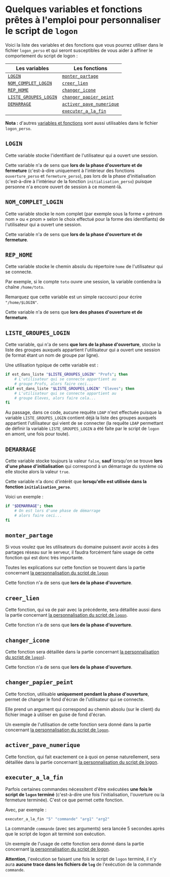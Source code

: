# Quelques variables et fonctions prêtes à l'emploi pour personnaliser le script de `logon`

Voici la liste des variables et des fonctions que vous pourrez utiliser dans le fichier `logon_perso` et qui seront susceptibles de vous aider à affiner le comportement du script de logon :


 **Les variables**                                    | **Les fonctions**
------------------------------------------------------|--------------------------------------------------------
  [`LOGIN`](#login)                                   |  [`monter_partage`](#monter_partage)
  [`NOM_COMPLET_LOGIN`](#nom_complet_login)           |  [`creer_lien`](#creer_lien)
  [`REP_HOME`](#rep_home)                             |  [`changer_icone`](#changer_icone)
  [`LISTE_GROUPES_LOGIN`](#liste_groupes_login)       |  [`changer_papier_peint`](#changer_papier_peint)
  [`DEMARRAGE`](#demarrage)                           |  [`activer_pave_numerique`](#activer_pave_numerique)
                                                      |  [`executer_a_la_fin`](#executer_a_la_fin)

**Nota :** d'autres [variables et fonctions](variables_fonctions.md#des-variables-et-des-fonctions-prêtes-à-lemploi-pour-des-scripts) sont aussi utilisables dans le fichier `logon_perso`.


## `LOGIN`

Cette variable stocke l'identifiant de l'utilisateur qui a ouvert une session.

Cette variable n'a de sens que **lors de la phase d'ouverture et de fermeture** (c'est-à-dire uniquement à l'intérieur des fonctions `ouverture_perso` et `fermeture_perso`), pas lors de la phase d'initialisation (c'est-à-dire à l'intérieur de la fonction `initialisation_perso`) puisque personne n'a encore ouvert de session à ce moment-là.


## `NOM_COMPLET_LOGIN`

Cette variable stocke le nom complet (par exemple sous la forme « prénom nom » ou « pnom » selon le choix effectué pour la forme des identifiants) de l'utilisateur qui a ouvert une session.

Cette variable n'a de sens que **lors de la phase d'ouverture et de fermeture**.


## `REP_HOME`

Cette variable stocke le chemin absolu du répertoire `home` de l'utilisateur qui se connecte.

Par exemple, si le compte `toto` ouvre une session, la variable contiendra la chaîne `/home/toto`.

Remarquez que cette variable est un simple raccourci pour écrire `"/home/$LOGIN"`.

Cette variable n'a de sens que **lors des phases d'ouverture et de fermeture**.


## `LISTE_GROUPES_LOGIN`

Cette variable, qui n'a de sens **que lors de la phase d'ouverture**, stocke la
liste des groupes auxquels appartient l'utilisateur qui a ouvert une session (le
format étant un nom de groupe par ligne).

Une utilisation typique de cette variable est :
```sh
if est_dans_liste "$LISTE_GROUPES_LOGIN" "Profs"; then
    # L'utilisateur qui se connecte appartient au
    # groupe Profs, alors faire ceci...
elif est_dans_liste "$LISTE_GROUPES_LOGIN" "Eleves"; then
    # L'utilisateur qui se connecte appartient au
    # groupe Eleves, alors faire cela...
fi
```

Au passage, dans ce code, aucune requête `LDAP` n'est effectuée puisque la
variable `LISTE_GROUPES_LOGIN` contient déjà la liste des groupes auxquels
appartient l'utilisateur qui vient de se connecter (la requête `LDAP` permettant de définir la variable `LISTE_GROUPES_LOGIN` a été faite par le script de `logon` en amont, une fois pour toute).


## `DEMARRAGE`

Cette variable stocke toujours la valeur `false`, **sauf** lorsqu'on se trouve **lors d'une phase d'initialisation** qui correspond à un démarrage du système où elle stocke alors la valeur `true`.

Cette variable n'a donc d'intérêt que **lorsqu'elle est utilisée dans la fonction `initialisation_perso`**.

Voici un exemple :
```sh
if "$DEMARRAGE"; then
    # On est lors d'une phase de démarrage
    # alors faire ceci...
fi
```


## `monter_partage`

Si vous voulez que les utilisateurs du domaine puissent avoir accès à des
partages réseau sur le serveur, il faudra forcément faire usage de cette fonction
qui est donc très importante.

Toutes les explications sur cette fonction se
trouvent dans la partie concernant [la personnalisation du script de `logon`](logon_perso.md#gestion-du-montage-des-partages-réseau) 

Cette fonction n'a de sens que **lors de la phase d'ouverture**.


## `creer_lien`

Cette fonction, qui va de pair avec la précédente, sera détaillée aussi
dans la partie concernant [la personnalisation du script de `logon`](logon_perso.md#la-fonction-creer_lien).

Cette fonction n'a de sens que **lors de la phase d'ouverture**.


## `changer_icone`

Cette fonction sera détaillée dans la partie concernant [la personnalisation du script de `logon`](logon_perso.md#changer-les-icônes-représentants-les-liens-pour-faire-plus-joli)).

Cette fonction n'a de sens que **lors de la phase d'ouverture**.


## `changer_papier_peint`

Cette fonction, utilisable **uniquement pendant la phase d'ouverture**, permet
de changer le fond d'écran de l'utilisateur qui se connecte.

Elle prend un argument qui correspond au chemin absolu (sur le client) du fichier image à
utiliser en guise de fond d'écran.

Un exemple de l'utilisation de cette fonction
sera donné dans la partie concernant [la personnalisation du script de `logon`](logon_perso.md#changer-le-papier-peint-en-fonction-des-utilisateurs).


## `activer_pave_numerique`

Cette fonction, qui fait exactement ce à quoi on pense naturellement, sera
détaillée dans la partie concernant [la personnalisation du script de logon](logon_perso.md#lactivation-du-pavé-numérique).


## `executer_a_la_fin`

Parfois certaines commandes nécessitent d'être exécutées **une fois le script de `logon` terminé** (c'est-à-dire une fois l'initialisation, l'ouverture ou la fermeture terminée). C'est ce que permet cette fonction.

Avec, par exemple :
```sh
executer_a_la_fin "5" "commande" "arg1" "arg2"
```
La commande `commande` (avec ses arguments) sera lancée 5 secondes après
que le script de logon ait terminé son exécution.

Un exemple de l'usage de cette fonction sera donné dans la partie concernant [la personnalisation du script de logon](logon_perso.md#incruster-un-message-sur-le-bureau-des-utilisateurs-pour-faire-classe).

**Attention**, l'exécution
se faisant une fois le script de `logon` terminé, il n'y aura **aucune trace dans les fichiers de `log`** de l'exécution de la commande `commande`.

